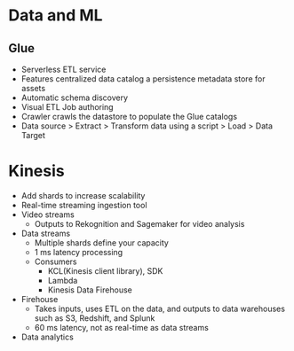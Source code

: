 # Data and ML

## Glue
* Serverless ETL service
* Features centralized data catalog a persistence metadata store for assets
* Automatic schema discovery
* Visual ETL Job authoring
* Crawler crawls the datastore to populate the Glue catalogs
* Data source > Extract > Transform data using a script > Load > Data Target

# Kinesis
* Add shards to increase scalability
* Real-time streaming ingestion tool
* Video streams
  * Outputs to Rekognition and Sagemaker for video analysis
* Data streams
  * Multiple shards define your capacity
  * 1 ms latency processing
  * Consumers
    * KCL(Kinesis client library), SDK
    * Lambda
    * Kinesis Data Firehouse
* Firehouse
  * Takes inputs, uses ETL on the data, and outputs to data warehouses such as S3, Redshift, and Splunk
  * 60 ms latency, not as real-time as data streams
* Data analytics
